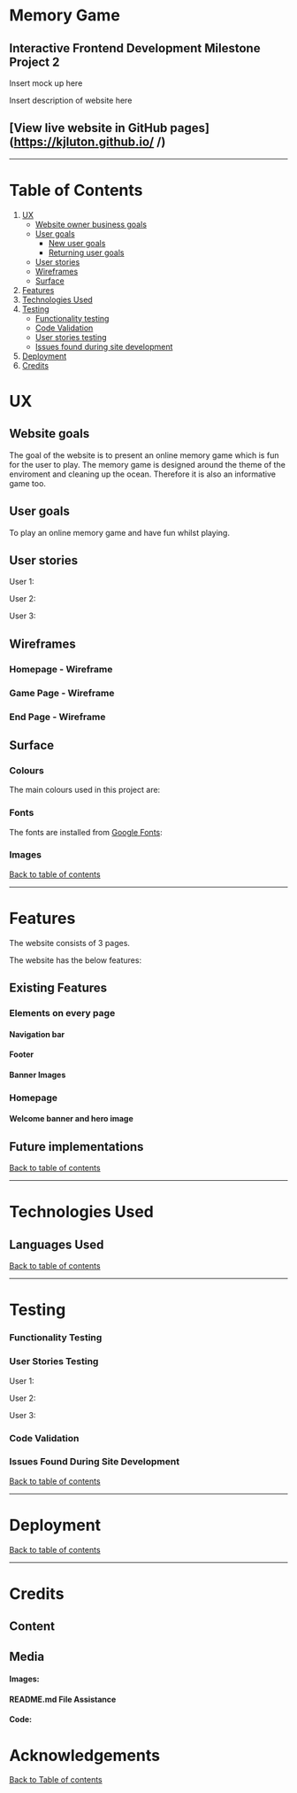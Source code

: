 # Memory Game
## Interactive Frontend Development Milestone Project 2

Insert mock up here 

Insert description of website here

## [View live website in GitHub pages](https://kjluton.github.io/ /)
---

# Table of Contents

1. [UX](#ux)
    - [Website owner business goals](#website-owner-business-goals)
    - [User goals](#user-goals)
        - [New user goals](##new-user-goals)
        - [Returning user goals](##returning-user-goals)
    - [User stories](#user-stories)
    - [Wireframes](#wireframes)
    - [Surface](#surface)
2. [Features](#features)
3. [Technologies Used](#technologies-used)
4. [Testing](#testing)
    - [Functionality testing](#functionality-testing)
    - [Code Validation](#code-validation)
    - [User stories testing](#user-stories-testing)
    - [Issues found during site development](#issues-found-during-site-development)
5. [Deployment](#deployment)
6. [Credits](#credits)

# UX

## Website goals
The goal of the website is to present an online memory game which is fun for the user to play. The memory game is designed around the theme of the enviroment and cleaning up the ocean. Therefore it is also an informative game too. 

## User goals
To play an online memory game and have fun whilst playing. 

## User stories

User 1: 

User 2:

User 3:

## Wireframes

### Homepage - Wireframe

### Game Page - Wireframe

### End Page - Wireframe

## Surface

### Colours

The main colours used in this project are: 

### Fonts

The fonts are installed from [Google Fonts](https://fonts.google.com/):

### Images

[Back to table of contents](#table-of-contents)

_______
# Features

The website consists of 3 pages. 

The website has the below features: 

## Existing Features

### Elements on every page

#### Navigation bar 

#### Footer 

#### Banner Images

### Homepage

#### Welcome banner and hero image

## Future implementations


[Back to table of contents](#table-of-contents)
_______

# Technologies Used

## Languages Used

[Back to table of contents](#table-of-contents)
_______

# Testing

### Functionality Testing

### User Stories Testing

User 1:

User 2:

User 3:

### Code Validation

### Issues Found During Site Development

[Back to table of contents](#table-of-contents)
_______
# Deployment


[Back to table of contents](#table-of-contents)
_______
# Credits

## Content

## Media

#### Images: 
  
#### README.md File Assistance

#### Code:


# Acknowledgements

[Back to Table of contents](#table-of-contents)

